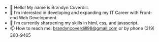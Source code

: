 - 👋 Hello! My name is Brandyn Coverdill.
- 👀 I’m interested in developing and expanding my IT Career with Front-end Web Development.
- 🌱 I’m currently sharpening my skills in html, css, and javascript.
- 📫 How to reach me: brandyncoverdill98@gmail.com or by phone (319) 360-9465

<!---
BrandynCoverdill/BrandynCoverdill is a ✨ special ✨ repository because its `README.md` (this file) appears on your GitHub profile.
You can click the Preview link to take a look at your changes.
--->
